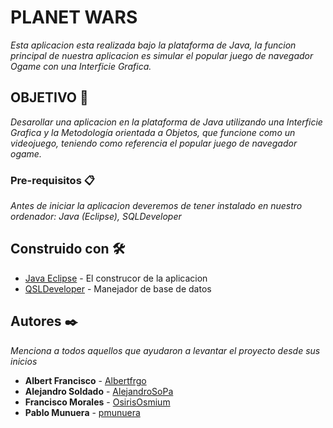# PLANET WARS

_Esta aplicacion esta realizada bajo la plataforma de Java, la funcion principal de nuestra aplicacion es simular el popular juego de navegador Ogame con una Interficie Grafica._

## OBJETIVO 🚀

_Desarollar una aplicacion en la plataforma de Java utilizando una Interficie Grafica y  la Metodología orientada a Objetos, que funcione como un videojuego, teniendo como referencia el popular juego de navegador ogame._


### Pre-requisitos 📋

_Antes de iniciar la aplicacion deveremos de tener instalado en nuestro ordenador:  Java (Eclipse), SQLDeveloper_


## Construido con 🛠️

* [Java Eclipse](https://www.eclipse.org/downloads/) - El construcor de la aplicacion
* [QSLDeveloper](https://www.oracle.com/es/database/technologies/appdev/sqldeveloper-landing.html) - Manejador de base de datos

## Autores ✒️

_Menciona a todos aquellos que ayudaron a levantar el proyecto desde sus inicios_

* **Albert Francisco**  - [Albertfrgo](https://github.com/Albertfrgo)
* **Alejandro Soldado**  - [AlejandroSoPa](https://github.com/AlejandroSoPa)
* **Francisco Morales**  - [OsirisOsmium](https://github.com/OsirisOsmium)
* **Pablo Munuera**  - [pmunuera](https://github.com/pmunuera)
